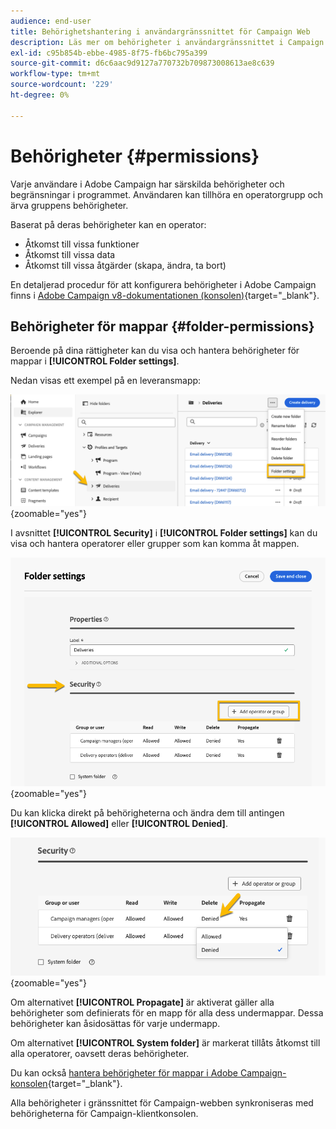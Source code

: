 ```yaml
---
audience: end-user
title: Behörighetshantering i användargränssnittet för Campaign Web
description: Läs mer om behörigheter i användargränssnittet i Campaign Web
exl-id: c95b854b-ebbe-4985-8f75-fb6bc795a399
source-git-commit: d6c6aac9d9127a770732b709873008613ae8c639
workflow-type: tm+mt
source-wordcount: '229'
ht-degree: 0%

---
```


# Behörigheter {#permissions}

Varje användare i Adobe Campaign har särskilda behörigheter och begränsningar i programmet. Användaren kan tillhöra en operatorgrupp och ärva gruppens behörigheter.

Baserat på deras behörigheter kan en operator:

* Åtkomst till vissa funktioner
* Åtkomst till vissa data
* Åtkomst till vissa åtgärder (skapa, ändra, ta bort)

En detaljerad procedur för att konfigurera behörigheter i Adobe Campaign finns i [Adobe Campaign v8-dokumentationen (konsolen)](https://experienceleague.adobe.com/sv/docs/campaign/campaign-v8/admin/permissions/gs-permissions){target="_blank"}.

## Behörigheter för mappar {#folder-permissions}

Beroende på dina rättigheter kan du visa och hantera behörigheter för mappar i **[!UICONTROL Folder settings]**.

Nedan visas ett exempel på en leveransmapp:

![Exempel på mappinställningar i Adobe Campaign](assets/folder_settings.png){zoomable="yes"}

I avsnittet **[!UICONTROL Security]** i **[!UICONTROL Folder settings]** kan du visa och hantera operatorer eller grupper som kan komma åt mappen.

![Exempel på säkerhetsinställningar för mappar i Adobe Campaign](assets/folder_security.png){zoomable="yes"}

Du kan klicka direkt på behörigheterna och ändra dem till antingen **[!UICONTROL Allowed]** eller **[!UICONTROL Denied]**.

![Exempel på nekade behörigheter i mappsäkerhetsinställningar](assets/folder_security_denied.png){zoomable="yes"}

Om alternativet **[!UICONTROL Propagate]** är aktiverat gäller alla behörigheter som definierats för en mapp för alla dess undermappar. Dessa behörigheter kan åsidosättas för varje undermapp.

Om alternativet **[!UICONTROL System folder]** är markerat tillåts åtkomst till alla operatorer, oavsett deras behörigheter.

Du kan också [hantera behörigheter för mappar i Adobe Campaign-konsolen](https://experienceleague.adobe.com/sv/docs/campaign/campaign-v8/admin/permissions/folder-permissions){target="_blank"}.

Alla behörigheter i gränssnittet för Campaign-webben synkroniseras med behörigheterna för Campaign-klientkonsolen.